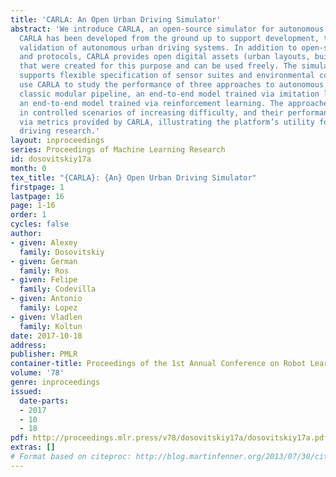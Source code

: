 ```yaml
---
title: 'CARLA: An Open Urban Driving Simulator'
abstract: 'We introduce CARLA, an open-source simulator for autonomous driving research.
  CARLA has been developed from the ground up to support development, training, and
  validation of autonomous urban driving systems. In addition to open-source code
  and protocols, CARLA provides open digital assets (urban layouts, buildings, vehicles)
  that were created for this purpose and can be used freely. The simulation platform
  supports flexible specification of sensor suites and environmental conditions. We
  use CARLA to study the performance of three approaches to autonomous driving: a
  classic modular pipeline, an end-to-end model trained via imitation learning, and
  an end-to-end model trained via reinforcement learning. The approaches are evaluated
  in controlled scenarios of increasing difficulty, and their performance is examined
  via metrics provided by CARLA, illustrating the platform’s utility for autonomous
  driving research.'
layout: inproceedings
series: Proceedings of Machine Learning Research
id: dosovitskiy17a
month: 0
tex_title: "{CARLA}: {An} Open Urban Driving Simulator"
firstpage: 1
lastpage: 16
page: 1-16
order: 1
cycles: false
author:
- given: Alexey
  family: Dosovitskiy
- given: German
  family: Ros
- given: Felipe
  family: Codevilla
- given: Antonio
  family: Lopez
- given: Vladlen
  family: Koltun
date: 2017-10-18
address: 
publisher: PMLR
container-title: Proceedings of the 1st Annual Conference on Robot Learning
volume: '78'
genre: inproceedings
issued:
  date-parts:
  - 2017
  - 10
  - 18
pdf: http://proceedings.mlr.press/v78/dosovitskiy17a/dosovitskiy17a.pdf
extras: []
# Format based on citeproc: http://blog.martinfenner.org/2013/07/30/citeproc-yaml-for-bibliographies/
---
```

